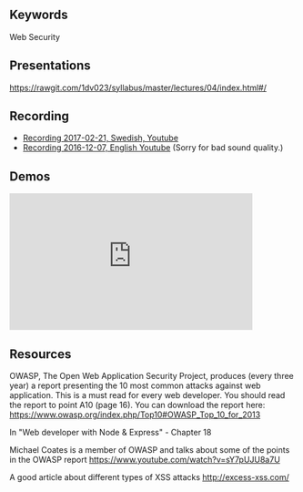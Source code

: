 ## Keywords
Web Security

## Presentations
https://rawgit.com/1dv023/syllabus/master/lectures/04/index.html#/

## Recording
* [Recording 2017-02-21, Swedish, Youtube](https://youtu.be/HGU7WuKr5mw?t=642)
* [Recording 2016-12-07, English Youtube](https://youtu.be/_l9hb4lv84E) (Sorry for bad sound quality.)

## Demos
<iframe width="427" height="240" src="https://www.youtube.com/embed/cfFlZnrco70" frameborder="0" allowfullscreen></iframe>

## Resources
OWASP, The Open Web Application Security Project, produces (every three year) a report presenting the 10 most common attacks against web application. This is a must read for every web developer. You should read the report to point A10 (page 16). You can download the report here: https://www.owasp.org/index.php/Top10#OWASP_Top_10_for_2013

In "Web developer with Node & Express" - Chapter 18

Michael Coates is a member of OWASP and talks about some of the points in the OWASP report
https://www.youtube.com/watch?v=sY7pUJU8a7U

A good article about different types of XSS attacks
http://excess-xss.com/
